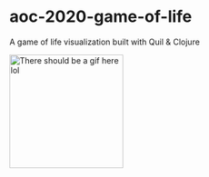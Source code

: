 # aoc-2020-game-of-life
A game of life visualization built with Quil &amp; Clojure

<img src="https://github.com/gregsugiyama/aoc-2020-game-of-life/raw/main/aoc_11-12-2020_1.gif" alt="There should be a gif here lol" width="200" height="200">
